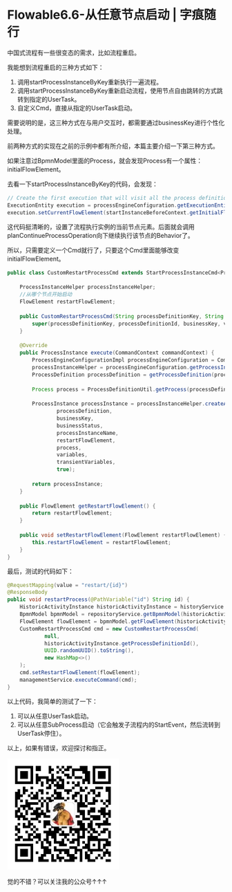 # Flowable6.6-从任意节点启动 | 字痕随行

中国式流程有一些很变态的需求，比如流程重启。

我能想到流程重启的三种方式如下：

1. 调用startProcessInstanceByKey重新执行一遍流程。
2. 调用startProcessInstanceByKey重新启动流程，使用节点自由跳转的方式跳转到指定的UserTask。
3. 自定义Cmd，直接从指定的UserTask启动。

需要说明的是，这三种方式在与用户交互时，都需要通过businessKey进行个性化处理。

前两种方式的实现在之前的示例中都有所介绍，本篇主要介绍一下第三种方式。

如果注意过BpmnModel里面的Process，就会发现Process有一个属性：initialFlowElement。

去看一下startProcessInstanceByKey的代码，会发现：

```java
// Create the first execution that will visit all the process definition elements
ExecutionEntity execution = processEngineConfiguration.getExecutionEntityManager().createChildExecution(processInstance);
execution.setCurrentFlowElement(startInstanceBeforeContext.getInitialFlowElement());
```
这代码挺清晰的，设置了流程执行实例的当前节点元素。后面就会调用planContinueProcessOperation向下继续执行该节点的Behavior了。

所以，只需要定义一个Cmd就行了，只要这个Cmd里面能够改变initialFlowElement。

```java
public class CustomRestartProcessCmd extends StartProcessInstanceCmd<ProcessInstance> {

    ProcessInstanceHelper processInstanceHelper;
    //从哪个节点开始启动
    FlowElement restartFlowElement;

    public CustomRestartProcessCmd(String processDefinitionKey, String processDefinitionId, String businessKey, Map<String, Object> variables) {
        super(processDefinitionKey, processDefinitionId, businessKey, variables);
    }

    @Override
    public ProcessInstance execute(CommandContext commandContext) {
        ProcessEngineConfigurationImpl processEngineConfiguration = CommandContextUtil.getProcessEngineConfiguration(commandContext);
        processInstanceHelper = processEngineConfiguration.getProcessInstanceHelper();
        ProcessDefinition processDefinition = getProcessDefinition(processEngineConfiguration, commandContext);

        Process process = ProcessDefinitionUtil.getProcess(processDefinition.getId());

        ProcessInstance processInstance = processInstanceHelper.createAndStartProcessInstanceWithInitialFlowElement(
                processDefinition,
                businessKey,
                businessStatus,
                processInstanceName,
                restartFlowElement,
                process,
                variables,
                transientVariables,
                true);

        return processInstance;
    }

    public FlowElement getRestartFlowElement() {
        return restartFlowElement;
    }

    public void setRestartFlowElement(FlowElement restartFlowElement) {
        this.restartFlowElement = restartFlowElement;
    }
}
```
最后，测试的代码如下：

```java
@RequestMapping(value = "restart/{id}")
@ResponseBody
public void restartProcess(@PathVariable("id") String id) {
    HistoricActivityInstance historicActivityInstance = historyService.createHistoricActivityInstanceQuery().activityInstanceId(id).singleResult();
    BpmnModel bpmnModel = repositoryService.getBpmnModel(historicActivityInstance.getProcessDefinitionId());
    FlowElement flowElement = bpmnModel.getFlowElement(historicActivityInstance.getActivityId());
    CustomRestartProcessCmd cmd = new CustomRestartProcessCmd(
            null,
            historicActivityInstance.getProcessDefinitionId(),
            UUID.randomUUID().toString(),
            new HashMap<>()
    );
    cmd.setRestartFlowElement(flowElement);
    managementService.executeCommand(cmd);
}
```
以上代码，我简单的测试了一下：

1. 可以从任意UserTask启动。
2. 可以从任意SubProcess启动（它会触发子流程内的StartEvent，然后流转到UserTask停住）。

以上，如果有错误，欢迎探讨和指正。

![image](../../images/公众号.jpg)

觉的不错？可以关注我的公众号↑↑↑